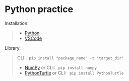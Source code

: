 # Python practice
Installation:
>  * [Python](https://www.python.org/downloads/)
>  * [VSCode](https://code.visualstudio.com)

Library:
> CLI: ```  pip install "package_name" -t "target_dir"  ```
>  * [NumPy](https://numpy.org) or CLI: ```  pip install numpy  ```
>  * [PythonTurtle](https://pypi.org/project/PythonTurtle/) or CLI: ```  pip install PythonTurtle  ```
